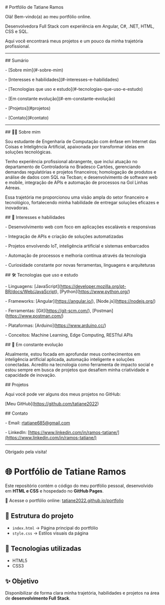 \# Portfólio de Tatiane Ramos



Olá! Bem-vindo(a) ao meu portfólio online.



Desenvolvedora Full Stack com experiência em Angular, C#, .NET, HTML, CSS e SQL.  

Aqui você encontrará meus projetos e um pouco da minha trajetória profissional.



---



\## Sumário



\- \[Sobre mim](#-sobre-mim)  

\- \[Interesses e habilidades](#-interesses-e-habilidades)  

\- \[Tecnologias que uso e estudo](#-tecnologias-que-uso-e-estudo)  

\- \[Em constante evolução](#-em-constante-evolução)  

\- \[Projetos](#projetos)  

\- \[Contato](#contato)  



---



\## 👩‍💻 Sobre mim



Sou estudante de Engenharia de Computação com ênfase em Internet das Coisas e Inteligência Artificial, apaixonada por transformar ideias em soluções tecnológicas.

Tenho experiência profissional abrangente, que inclui atuação no departamento de Controladoria no Bradesco Cartões, gerenciando demandas regulatórias e projetos financeiros; homologação de produtos e análise de dados com SQL na Tecban; e desenvolvimento de software web e mobile, integração de APIs e automação de processos na Gol Linhas Aéreas.



Essa trajetória me proporcionou uma visão ampla do setor financeiro e tecnológico, fortalecendo minha habilidade de entregar soluções eficazes e inovadoras.



\## 🚀 Interesses e habilidades



\- Desenvolvimento web com foco em aplicações escaláveis e responsivas  

\- Integração de APIs e criação de soluções automatizadas  

\- Projetos envolvendo IoT, inteligência artificial e sistemas embarcados  

\- Automação de processos e melhoria contínua através da tecnologia  

\- Curiosidade constante por novas ferramentas, linguagens e arquiteturas  



\## 🛠️ Tecnologias que uso e estudo



\- Linguagens: \[JavaScript](https://developer.mozilla.org/pt-BR/docs/Web/JavaScript), \[Python](https://www.python.org/)  

\- Frameworks: \[Angular](https://angular.io/), \[Node.js](https://nodejs.org/)  

\- Ferramentas: \[Git](https://git-scm.com/), \[Postman](https://www.postman.com/)  

\- Plataformas: \[Arduino](https://www.arduino.cc/)  

\- Conceitos: Machine Learning, Edge Computing, RESTful APIs  



\## 🌱 Em constante evolução



Atualmente, estou focada em aprofundar meus conhecimentos em inteligência artificial aplicada, automação inteligente e soluções conectadas. Acredito na tecnologia como ferramenta de impacto social e estou sempre em busca de projetos que desafiem minha criatividade e capacidade de inovação.



\## Projetos



Aqui você pode ver alguns dos meus projetos no GitHub:  

\[Meu GitHub](https://github.com/tatiane2022)



\## Contato



\- Email: rtatiane685@gmail.com  

\- LinkedIn: \[https://www.linkedin.com/in/ramos-tatiane/](https://www.linkedin.com/in/ramos-tatiane/)



---



Obrigado pela visita!



# 🌐 Portfólio de Tatiane Ramos

Este repositório contém o código do meu portfólio pessoal, desenvolvido em **HTML e CSS** e hospedado no **GitHub Pages**.

🔗 Acesse o portfólio online: [tatiane2022.github.io/portfolio](https://tatiane2022.github.io/portfolio/)

## 📂 Estrutura do projeto
- `index.html` → Página principal do portfólio  
- `style.css` → Estilos visuais da página  

## 🚀 Tecnologias utilizadas
- HTML5  
- CSS3  

## ✨ Objetivo
Disponibilizar de forma clara minha trajetória, habilidades e projetos na área de **desenvolvimento Full Stack**.
  
 
 